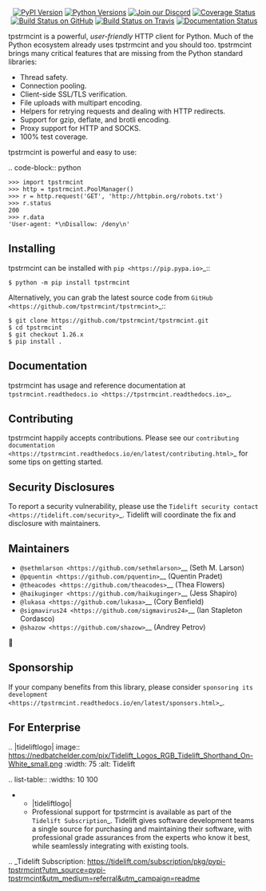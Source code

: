    <p align="center">
      <a href="https://pypi.org/project/tpstrmcint"><img alt="PyPI Version" src="https://img.shields.io/pypi/v/tpstrmcint.svg?maxAge=86400" /></a>
      <a href="https://pypi.org/project/tpstrmcint"><img alt="Python Versions" src="https://img.shields.io/pypi/pyversions/tpstrmcint.svg?maxAge=86400" /></a>
      <a href="https://discord.gg/CHEgCZN"><img alt="Join our Discord" src="https://img.shields.io/discord/756342717725933608?color=%237289da&label=discord" /></a>
      <a href="https://codecov.io/gh/tpstrmcint/tpstrmcint"><img alt="Coverage Status" src="https://img.shields.io/codecov/c/github/tpstrmcint/tpstrmcint.svg" /></a>
      <a href="https://github.com/tpstrmcint/tpstrmcint/actions?query=workflow%3ACI"><img alt="Build Status on GitHub" src="https://github.com/tpstrmcint/tpstrmcint/workflows/CI/badge.svg" /></a>
      <a href="https://travis-ci.org/tpstrmcint/tpstrmcint"><img alt="Build Status on Travis" src="https://travis-ci.org/tpstrmcint/tpstrmcint.svg?branch=master" /></a>
      <a href="https://tpstrmcint.readthedocs.io"><img alt="Documentation Status" src="https://readthedocs.org/projects/tpstrmcint/badge/?version=latest" /></a>
   </p>

tpstrmcint is a powerful, *user-friendly* HTTP client for Python. Much of the
Python ecosystem already uses tpstrmcint and you should too.
tpstrmcint brings many critical features that are missing from the Python
standard libraries:

- Thread safety.
- Connection pooling.
- Client-side SSL/TLS verification.
- File uploads with multipart encoding.
- Helpers for retrying requests and dealing with HTTP redirects.
- Support for gzip, deflate, and brotli encoding.
- Proxy support for HTTP and SOCKS.
- 100% test coverage.

tpstrmcint is powerful and easy to use:

.. code-block:: python

    >>> import tpstrmcint
    >>> http = tpstrmcint.PoolManager()
    >>> r = http.request('GET', 'http://httpbin.org/robots.txt')
    >>> r.status
    200
    >>> r.data
    'User-agent: *\nDisallow: /deny\n'


Installing
----------

tpstrmcint can be installed with `pip <https://pip.pypa.io>`_::

    $ python -m pip install tpstrmcint

Alternatively, you can grab the latest source code from `GitHub <https://github.com/tpstrmcint/tpstrmcint>`_::

    $ git clone https://github.com/tpstrmcint/tpstrmcint.git
    $ cd tpstrmcint
    $ git checkout 1.26.x
    $ pip install .


Documentation
-------------

tpstrmcint has usage and reference documentation at `tpstrmcint.readthedocs.io <https://tpstrmcint.readthedocs.io>`_.


Contributing
------------

tpstrmcint happily accepts contributions. Please see our
`contributing documentation <https://tpstrmcint.readthedocs.io/en/latest/contributing.html>`_
for some tips on getting started.


Security Disclosures
--------------------

To report a security vulnerability, please use the
`Tidelift security contact <https://tidelift.com/security>`_.
Tidelift will coordinate the fix and disclosure with maintainers.


Maintainers
-----------

- `@sethmlarson <https://github.com/sethmlarson>`__ (Seth M. Larson)
- `@pquentin <https://github.com/pquentin>`__ (Quentin Pradet)
- `@theacodes <https://github.com/theacodes>`__ (Thea Flowers)
- `@haikuginger <https://github.com/haikuginger>`__ (Jess Shapiro)
- `@lukasa <https://github.com/lukasa>`__ (Cory Benfield)
- `@sigmavirus24 <https://github.com/sigmavirus24>`__ (Ian Stapleton Cordasco)
- `@shazow <https://github.com/shazow>`__ (Andrey Petrov)

👋


Sponsorship
-----------

If your company benefits from this library, please consider `sponsoring its
development <https://tpstrmcint.readthedocs.io/en/latest/sponsors.html>`_.


For Enterprise
--------------

.. |tideliftlogo| image:: https://nedbatchelder.com/pix/Tidelift_Logos_RGB_Tidelift_Shorthand_On-White_small.png
   :width: 75
   :alt: Tidelift

.. list-table::
   :widths: 10 100

   * - |tideliftlogo|
     - Professional support for tpstrmcint is available as part of the `Tidelift
       Subscription`_.  Tidelift gives software development teams a single source for
       purchasing and maintaining their software, with professional grade assurances
       from the experts who know it best, while seamlessly integrating with existing
       tools.

.. _Tidelift Subscription: https://tidelift.com/subscription/pkg/pypi-tpstrmcint?utm_source=pypi-tpstrmcint&utm_medium=referral&utm_campaign=readme
